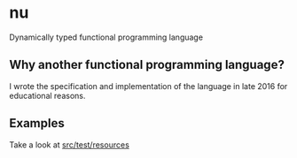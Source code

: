 # nu
Dynamically typed functional programming language

## Why another functional programming language?
I wrote the specification and implementation of the language in late 2016 for educational reasons.

## Examples
Take a look at [src/test/resources](src/test/resources)
